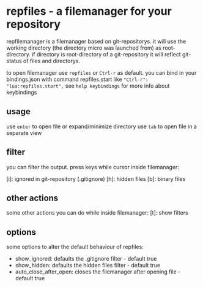 # repfiles - a filemanager for your repository 

repfilemanager is a filemanager based on git-repositorys. 
it will use the working directory (the directory micro was launched from) as root-directory.
if directory is root-directory of a git-repository it will reflect git-status of 
files and directorys. 

to open filemanager use `repfiles` or `Ctrl-r` as default.
you can bind in your bindings.json with command repfiles.start
like `"Ctrl-r": "lua:repfiles.start",`
see `help keybindings` for more info about keybindings

## usage

use `enter` to open file or expand/minimize directory
use `tab` to open file in a separate view

## filter

you can filter the output. press keys while cursor inside filemanager:

[i]: ignored in git-repository (.gitignore)
[h]: hidden files 
[b]: binary files

## other actions

some other actions you can do while inside filemanager:
[t]: show filters

## options

some options to alter the default behaviour of repfiles:
- show_ignored: defaults the .gitignore filter - default true
- show_hidden: defaults the hidden files filter - default true
- auto_close_after_open: closes the filemanager after opening file - default true
